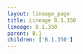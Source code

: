 ```yaml
---
layout: lineage_page
title: Lineage B.1.350
lineage: B.1.350
parent: B.1
children: ['B.1.350']
---
```

